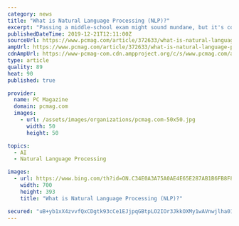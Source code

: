 ```yaml
---
category: news
title: "What is Natural Language Processing (NLP)?"
excerpt: "Passing a middle-school exam might sound mundane, but it's complicated for computers. Aristo found its answers from among billions of documents using natural language processing (NLP), a branch of computer science and artificial intelligence that enables computers to extract meaning from unstructured text. Though we're still a long way from ..."
publishedDateTime: 2019-12-21T12:11:00Z
sourceUrl: https://www.pcmag.com/article/372633/what-is-natural-language-processing-nlp
ampUrl: https://www.pcmag.com/article/372633/what-is-natural-language-processing-nlp?amp=1
cdnAmpUrl: https://www-pcmag-com.cdn.ampproject.org/c/s/www.pcmag.com/article/372633/what-is-natural-language-processing-nlp?amp=1
type: article
quality: 89
heat: 90
published: true

provider:
  name: PC Magazine
  domain: pcmag.com
  images:
    - url: /assets/images/organizations/pcmag.com-50x50.jpg
      width: 50
      height: 50

topics:
  - AI
  - Natural Language Processing

images:
  - url: https://www.bing.com/th?id=ON.C34E0A3A75A0AE4E65E287AB1B6FB8F8
    width: 700
    height: 393
    title: "What is Natural Language Processing (NLP)?"

secured: "uB+yb1xX4zvvfQxCDgtk93cCe1EJjpqGBtpLO2IOr3JkkOXMy1wAVnwjlha01mJyeUlFKZcsjwuiy82jHWGz/UTo1l4ogi4sIINkoLSAyfiAOj+sukiyoNARF3H+54Ek7viykOTXN0dMgimxCHafKWHswClIQiKuL1OfLrgL37SArBqYZ5c2DJkJx77VC06uVT3VVQmbUAAVGXwN7yrbbmtifr/rHP/wdHFZEr9h8Is9mp7QQaW9Hk50y4UANyv4KUOFhXtx1EkVaB3+XwXPsA==;V3s9kYKO+Gyw/PglxbN5Cg=="
---
```


